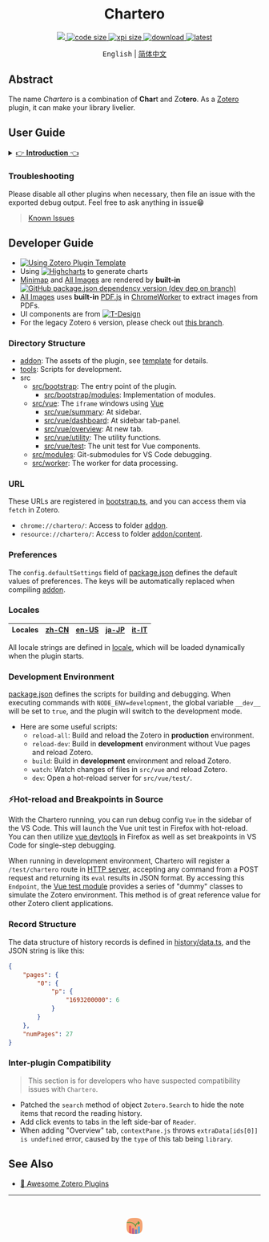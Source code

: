 <h1 align='center'>Chartero</h1>
<p align='center'>
    <a href="https://app.codacy.com/gh/volatile-static/Chartero/dashboard?utm_source=gh&utm_medium=referral&utm_content=&utm_campaign=Badge_grade">
        <img src="https://app.codacy.com/project/badge/Grade/e9a03b20fb90462180218819b41eb34d" />
    </a>
    <a href='../src/'>
        <img src='https://img.shields.io/github/languages/code-size/volatile-static/Chartero?logo=vuedotjs' alt='code size' />
    </a>
    <a href='https://github.com/volatile-static/Chartero/releases/latest/download/chartero.xpi'>
        <img src='https://img.shields.io/badge/dynamic/json?url=https%3A%2F%2Fapi.github.com%2Frepos%2Fvolatile-static%2FChartero%2Freleases%2Flatest&query=%24.assets%5B0%5D.size&suffix=%20Bytes&label=XPI&logo=Zotero&logoColor=%23CC2936' alt='xpi size' />
    </a>
    <a href='https://github.com/volatile-static/Chartero/releases'>
        <img src="https://img.shields.io/github/downloads/volatile-static/Chartero/total?logo=github" alt='download' />
    </a>
    <a href='https://github.com/volatile-static/Chartero/releases/latest/'>
        <img src="https://img.shields.io/github/downloads/volatile-static/Chartero/latest/total" alt='latest' />
    </a>
</p>
<p align='center'>
    <kbd>English</kbd> | <a href='doc/readme.Md'>简体中文</a>
</p>

## Abstract

The name _Chartero_ is a combination of **Char**t and Zo**tero**. As a [Zotero](https://www.zotero.org/) plugin, it can make your library livelier.

## User Guide

<details>
<summary><u>👉 <b>Introduction</b> 👈</u></summary>

|                   Screenshots                   | Features                                                                                                                     |
| :---------------------------------------------: | :--------------------------------------------------------------------------------------------------------------------------- |
|      ![history recording](doc/record.jpg)       | The kernel of `Chartero`. It records page numbers and timestamps when you read.                                              |
|         ![open recent](doc/recent.png)          | In the main menu `File`, you can open the recently read documents.                                                           |
|            ![column](doc/column.png)            | In `items tree` of the library view, you can add a column to show reading progress.                                          |
|         ![dashboard](doc/dashboard.jpg)         | Illustrates all information about a `top-level item`. Updating as soon as record changes when in a `Reader`.                 |
|           ![summary](doc/summary.jpg)           | Summary of two or more `items`. _Will not_ be loaded if the number of selected items is larger than you set in preferences.  |
|          ![overview](doc/overview.jpg)          | Click `Main menu -> View -> Overview` and jump to a new tab.                                                                 |
|           ![minimap](doc/minimap.gif)           | Besides the scrollbar of `Reader`(PDF and ePub), grayscale blocks for read pages and color strips for annotations.           |
| ![images](doc/images.png) ![more](doc/more.png) | At the left sidebar of `Reader`, you can see all images in the current document. Click to navigate and double-click to copy. |

</details>

### Troubleshooting

Please disable all other plugins when necessary, then file an issue with the exported debug output. Feel free to ask anything in issue😁

> [Known Issues](https://github.com/volatile-static/Chartero/issues?q=is%3Aissue+is%3Aopen+label%3Abug)

## Developer Guide

- [![Using Zotero Plugin Template](https://img.shields.io/badge/Using-Zotero%20Plugin%20Template-blue?style=flat-square&logo=github)](https://github.com/windingwind/zotero-plugin-template)
- Using [![Highcharts](https://img.shields.io/github/package-json/dependency-version/volatile-static/Chartero/highcharts?logo=npm)](https://www.npmjs.com/package/highcharts) to generate charts
- [Minimap](src/bootstrap/modules/minimap/) and [All Images](src/bootstrap/modules/images/) are rendered by **built-in** [![GitHub package.json dependency version (dev dep on branch)](https://img.shields.io/github/package-json/dependency-version/volatile-static/chartero/dev/%40types%2Freact?logo=npm)](https://17.reactjs.org/)
- [All Images](src/bootstrap/modules/images/) uses **built-in** [PDF.js](https://github.com/zotero/pdf.js) in [ChromeWorker](https://devdoc.net/web/developer.mozilla.org/en-US/docs/Web/API/ChromeWorker.html) to extract images from PDFs.
- UI components are from [![T-Design](https://img.shields.io/github/package-json/dependency-version/volatile-static/Chartero/tdesign-vue-next?logo=npm)](https://tdesign.tencent.com/vue-next)
- For the legacy Zotero `6` version, please check out [this branch](https://github.com/volatile-static/Chartero/tree/js_overlay).

### Directory Structure

- [addon](addon): The assets of the plugin, see [template](https://github.com/windingwind/zotero-plugin-template) for details.
- [tools](tools): Scripts for development.
- src
  - [src/bootstrap](src/bootstrap): The entry point of the plugin.
    - [src/bootstrap/modules](src/bootstrap/modules): Implementation of modules.
  - [src/vue](src/vue): The `iframe` windows using [Vue](https://v3.vuejs.org/)
    - [src/vue/summary](src/vue/summary): At sidebar.
    - [src/vue/dashboard](src/vue/dashboard): At sidebar tab-panel.
    - [src/vue/overview](src/vue/overview): At new tab.
    - [src/vue/utility](src/vue/utility): The utility functions.
    - [src/vue/test](src/vue/test): The unit test for Vue components.
  - [src/modules](src/modules): Git-submodules for VS Code debugging.
  - [src/worker](src/worker): The worker for data processing.

### URL

These URLs are registered in [bootstrap.ts](addon/content/bootstrap.ts), and you can access them via `fetch` in Zotero.

- `chrome://chartero/`: Access to folder [addon](addon).
- `resource://chartero/`: Access to folder [addon/content](addon/content).

### Preferences

The `config.defaultSettings` field of [package.json](package.json) defines the default values of preferences. The keys will be automatically replaced when compiling [addon](addon).

### Locales

| Locales | [zh-CN](addon/locale/zh-CN/) | [en-US](addon/locale/en-US/) | [ja-JP](addon/locale/ja-JP/) | [it-IT](addon/locale/it-IT/) |
| :-----: | :--------------------------: | :--------------------------: | :--------------------------: | :--------------------------: |

All locale strings are defined in [locale](addon/locale), which will be loaded dynamically when the plugin starts.

### Development Environment

[package.json](package.json) defines the scripts for building and debugging. When executing commands with `NODE_ENV=development`, the global variable `__dev__` will be set to `true`, and the plugin will switch to the development mode.

- Here are some useful scripts:
  - `reload-all`: Build and reload the Zotero in **production** environment.
  - `reload-dev`: Build in **development** environment without Vue pages and reload Zotero.
  - `build`: Build in **development** environment and reload Zotero.
  - `watch`: Watch changes of files in `src/vue` and reload Zotero.
  - `dev`: Open a hot-reload server for `src/vue/test/`.

### ⚡Hot-reload and Breakpoints in Source

With the Chartero running, you can run debug config `Vue` in the sidebar of the VS Code. This will launch the Vue unit test in Firefox with hot-reload. You can then utilize [vue devtools](https://addons.mozilla.org/en-US/firefox/addon/vue-js-devtools/) in Firefox as well as set breakpoints in VS Code for single-step debugging.

When running in development environment, Chartero will register a `/test/chartero` route in [HTTP server](https://www.zotero.org/support/dev/client_coding/connector_http_server), accepting any command from a POST request and returning its `eval` results in JSON format. By accessing this `Endpoint`, the [Vue test module](src/vue/test/) provides a series of "dummy" classes to simulate the Zotero environment. This method is of great reference value for other Zotero client applications.

### Record Structure

The data structure of history records is defined in [history/data.ts](src/bootstrap/modules/history/data.ts), and the JSON string is like this:

```json
{
    "pages": {
        "0": {
            "p": {
                "1693200000": 6
            }
        }
    },
    "numPages": 27
}
```

### Inter-plugin Compatibility

> This section is for developers who have suspected compatibility issues with `Chartero`.

- Patched the `search` method of object `Zotero.Search` to hide the note items that record the reading history.
- Add click events to tabs in the left side-bar of `Reader`.
- When adding "Overview" tab, `contextPane.js` throws `extraData[ids[0]] is undefined` error, caused by the `type` of this tab being `library`.

## See Also

- [🤩 Awesome Zotero Plugins](https://plugins.zotero-chinese.com/charts.html)

---

<br />
<p align='center'><img src='addon/content/icons/icon32.png' alt='icon' /></p>
